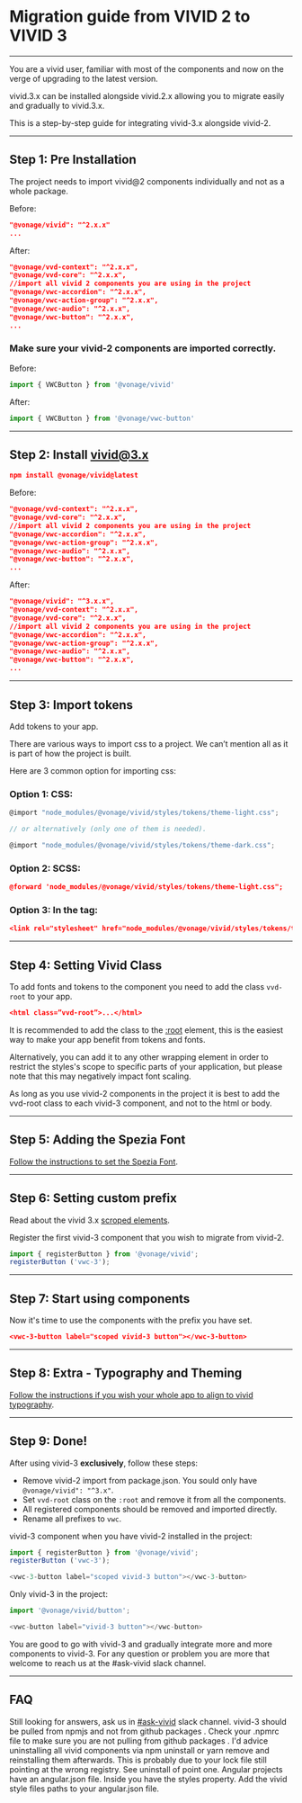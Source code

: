 # Migration guide from VIVID 2 to VIVID 3

---

You are a vivid user, familiar with most of the components and now on the verge of upgrading to the latest version.

vivid.3.x can be installed alongside vivid.2.x allowing you to migrate easily and gradually to vivid.3.x.

This is a step-by-step guide for integrating vivid-3.x alongside vivid-2.

---

## Step 1: Pre Installation

The project needs to import vivid@2 components individually and not as a whole package.

Before:

```json
"@vonage/vivid": "^2.x.x"
...
```

After: 

```json
"@vonage/vvd-context": "^2.x.x",
"@vonage/vvd-core": "^2.x.x",
//import all vivid 2 components you are using in the project
"@vonage/vwc-accordion": "^2.x.x",
"@vonage/vwc-action-group": "^2.x.x",
"@vonage/vwc-audio": "^2.x.x",
"@vonage/vwc-button": "^2.x.x",
...
```

### Make sure your vivid-2 components are imported correctly.

Before:

```js
import { VWCButton } from '@vonage/vivid'
```

After:

```js
import { VWCButton } from '@vonage/vwc-button'
```
---
## Step 2: Install vivid@3.x

```json
npm install @vonage/vivid@latest
```

Before:

```json
"@vonage/vvd-context": "^2.x.x",
"@vonage/vvd-core": "^2.x.x",
//import all vivid 2 components you are using in the project
"@vonage/vwc-accordion": "^2.x.x",
"@vonage/vwc-action-group": "^2.x.x",
"@vonage/vwc-audio": "^2.x.x",
"@vonage/vwc-button": "^2.x.x",
...
```

After: 

```json
"@vonage/vivid": "^3.x.x",
"@vonage/vvd-context": "^2.x.x",
"@vonage/vvd-core": "^2.x.x",
//import all vivid 2 components you are using in the project
"@vonage/vwc-accordion": "^2.x.x",
"@vonage/vwc-action-group": "^2.x.x",
"@vonage/vwc-audio": "^2.x.x",
"@vonage/vwc-button": "^2.x.x",
...
```

---

## Step 3: Import tokens

Add tokens to your app.

There are various ways to import css to a project. We can’t mention all as it is part of how the project is built.  

Here are 3 common option for importing css:

### Option 1: CSS:

```js
@import "node_modules/@vonage/vivid/styles/tokens/theme-light.css";

// or alternatively (only one of them is needed).

@import "node_modules/@vonage/vivid/styles/tokens/theme-dark.css";
```


### Option 2: SCSS:

```json
@forward 'node_modules/@vonage/vivid/styles/tokens/theme-light.css";
```

### Option 3: In the <head> tag:

```json
<link rel="stylesheet" href="node_modules/@vonage/vivid/styles/tokens/theme-light.css" media="all">
```
---

## Step 4: Setting Vivid Class

To add fonts and tokens to the component you need to add the class `vvd-root` to your app.

```json
<html class=”vvd-root”>...</html>
```

It is recommended to add the class to the [:root](https://developer.mozilla.org/en-US/docs/Web/CSS/:root) element, this is the easiest way to make your app benefit from tokens and fonts.

Alternatively, you can add it to any other wrapping element in order to restrict the styles's scope to specific parts of your application, but please note that this may negatively impact font scaling.

<vwc-note connotation="warning" headline="Avoid Tokens Collisions">As long as you use vivid-2 components in the project it is best to add the vvd-root class to each vivid-3 component, and not to the html or body.</vwc-note>

---
## Step 5: Adding the Spezia Font

[Follow the instructions to set the Spezia Font](docs/getting-started/fonts-and-tokens).

---
## Step 6: Setting custom prefix

Read about the vivid 3.x [scroped elements](docs/getting-started/advanced/#scoped-elements).

Register the first vivid-3 component that you wish to migrate from vivid-2.

```js
import { registerButton } from '@vonage/vivid';
registerButton ('vwc-3');
```
---
## Step 7: Start using components

Now it's time to use the components with the prefix you have set.

```json
<vwc-3-button label="scoped vivid-3 button"></vwc-3-button>
```
---
## Step 8: Extra - Typography and Theming

[Follow the instructions if you wish your whole app to align to vivid typography](docs/getting-started/dvanced#styles-optional).

---
## Step 9: Done!

After using vivid-3 **exclusively**, follow these steps:

- Remove vivid-2 import from package.json. You sould only have `@vonage/vivid": "^3.x"`.
- Set `vvd-root` class on the `:root` and remove it from all the components.
- All registered components should be removed and imported directly.
- Rename all prefixes to `vwc`.

vivid-3 component when you have vivid-2 installed in the project:

```js
import { registerButton } from '@vonage/vivid';
registerButton ('vwc-3');

<vwc-3-button label="scoped vivid-3 button"></vwc-3-button>
```

Only vivid-3 in the project:

```js
import '@vonage/vivid/button';

<vwc-button label="vivid-3 button"></vwc-button>
```

You are good to go with vivid-3 and gradually integrate more and more components to vivid-3.
For any question or problem you are more that welcome to reach us at the #ask-vivid slack channel. 

---

## FAQ
Still looking for answers, ask us in [#ask-vivid](https://vonage.slack.com/archives/C013F0YKH99) slack channel.
<vwc-accordion>
  <vwc-accordion-item heading="'No matching version found for' Error">
    vivid-3 should be pulled from npmjs and not from github packages . Check your .npmrc file to make sure you are not pulling from github packages . I'd advice uninstalling all vivid components via npm uninstall or yarn remove and reinstalling them afterwards.
  </vwc-accordion-item>
  <vwc-accordion-item heading="403 in CI after installing from npmjs">
    This is probably due to your lock file still pointing at the wrong registry. See uninstall of point one.
  </vwc-accordion-item>
  <vwc-accordion-item heading="Loading external CSS in angular">
    Angular projects have an angular.json file. Inside you have the  styles property. Add the vivid style files paths to your angular.json file.
  </vwc-accordion-item>
</vwc-accordion>

